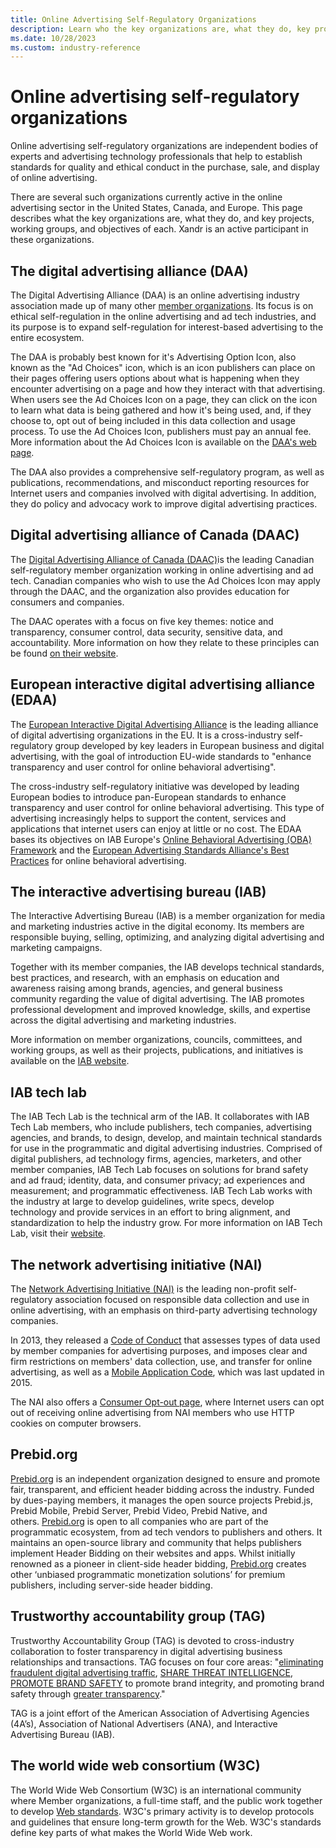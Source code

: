 ```yaml
---
title: Online Advertising Self-Regulatory Organizations
description: Learn who the key organizations are, what they do, key projects, working groups, and their objectives in this page. 
ms.date: 10/28/2023
ms.custom: industry-reference
---
```



# Online advertising self-regulatory organizations

Online advertising self-regulatory organizations are independent bodies
of experts and advertising technology professionals that help to
establish standards for quality and ethical conduct in the purchase,
sale, and display of online advertising.  
  
There are several such organizations currently active in the online
advertising sector in the United States, Canada, and Europe. This page
describes what the key organizations are, what they do, and key
projects, working groups, and objectives of each. Xandr is an active participant in these organizations.

## The digital advertising alliance (DAA)

The Digital Advertising Alliance (DAA) is an online advertising industry
association made up of many other
[member organizations](https://digitaladvertisingalliance.org). Its focus is on ethical
self-regulation in the online advertising and ad tech industries, and
its purpose is to expand self-regulation for interest-based advertising
to the entire ecosystem.

The DAA is probably best known for it's Advertising Option Icon, also
known as the "Ad Choices" icon, which is an icon publishers can place on
their pages offering users options about what is happening when they
encounter advertising on a page and how they interact with that
advertising. When users see the Ad Choices Icon on a page, they can
click on the icon to learn what data is being gathered and how it's
being used, and, if they choose to, opt out of being included in this
data collection and usage process. To use the Ad Choices Icon,
publishers must pay an annual fee. More information about the Ad Choices
Icon is available on the
[DAA's web page](https://youradchoices.com/). 

The DAA also provides a comprehensive self-regulatory program, as well
as publications, recommendations, and misconduct reporting resources for
Internet users and companies involved with digital advertising. In
addition, they do policy and advocacy work to improve digital
advertising practices.  

## Digital advertising alliance of Canada (DAAC)

The [Digital Advertising Alliance of Canada (DAAC)](https://youradchoices.ca/)is the leading Canadian self-regulatory member organization working in online advertising and ad tech. Canadian companies who wish to use the Ad Choices Icon may apply through the DAAC, and the organization also provides education for consumers and companies. 

The DAAC operates with a focus on five key themes: notice and
transparency, consumer control, data security, sensitive data, and
accountability. More information on how they relate to these principles
can be found
[on their website](https://youradchoices.ca/en/principles).

## European interactive digital advertising alliance (EDAA)

The [European Interactive Digital Advertising Alliance](https://edaa.eu/) is the leading alliance of digital advertising organizations in the EU. It is a
cross-industry self-regulatory group developed by key leaders in European business and digital advertising, with the goal of introduction EU-wide standards to "enhance transparency and user control for online behavioral advertising".

The cross-industry self-regulatory initiative was developed by leading
European bodies to introduce pan-European standards to enhance
transparency and user control for online behavioral advertising. This
type of advertising increasingly helps to support the content, services
and applications that internet users can enjoy at little or no cost. The
EDAA bases its objectives on IAB Europe's [Online Behavioral Advertising (OBA) Framework](https://www.iab.com/wp-content/uploads/2015/06/OBA_OneSheet_Final.pdf) and the [European Advertising Standards Alliance's Best Practices](https://www.easa-alliance.org/)
 for online behavioral advertising.

## The interactive advertising bureau (IAB)

The Interactive Advertising Bureau (IAB) is a member organization for
media and marketing industries active in the digital economy. Its
members are responsible buying, selling, optimizing, and analyzing
digital advertising and marketing campaigns.

Together with its member companies, the IAB develops technical
standards, best practices, and research, with an emphasis on education
and awareness raising among brands, agencies, and general business
community regarding the value of digital advertising. The IAB promotes
professional development and improved knowledge, skills, and expertise
across the digital advertising and marketing industries. 

More information on member organizations, councils, committees, and
working groups, as well as their projects, publications, and initiatives
is available on the
[IAB website](https://www.iab.com/).
  
<!--There are numerous global IABs (e.g. IAB Europe), and
**Xandr is a member of IABs in multiple
countries worldwide (e.g. IAB France)**. -->

## IAB tech lab

The IAB Tech Lab is the technical arm of the IAB. It collaborates with
IAB Tech Lab members, who include publishers, tech companies,
advertising agencies, and brands, to design, develop, and maintain
technical standards for use in the programmatic and digital advertising
industries. Comprised of digital publishers, ad technology firms,
agencies, marketers, and other member companies, IAB Tech Lab focuses on
solutions for brand safety and ad fraud; identity, data, and consumer
privacy; ad experiences and measurement; and programmatic effectiveness.
IAB Tech Lab works with the industry at large to develop guidelines,
write specs, develop technology and provide services in an effort to
bring alignment, and standardization to help the industry grow. For more
information on IAB Tech Lab, visit their
[website](https://iabtechlab.com/).

<!--**Xandr is a member of the Board of Directors,
and various working groups like IAB Programmatic Supply Chain, Privacy
& Research Commit Group,  Global Privacy Framework Initiative, Project
Research etc. of IAB Tech Lab.**-->

## The network advertising initiative (NAI)

The [Network Advertising Initiative (NAI)](https://thenai.org/) is the
leading non-profit self-regulatory association focused on responsible
data collection and use in online advertising, with an emphasis on
third-party advertising technology companies.

In 2013, they released
a [Code of Conduct](https://thenai.org/accountability/code-of-conduct/) that assesses types of
data used by member companies for advertising purposes, and imposes
clear and firm restrictions on members' data collection, use, and
transfer for online advertising, as well as a [Mobile Application Code](https://thenai.org/wp-content/uploads/2021/07/NAI_MobileCode15_NLT.pdf), which was last updated in 2015. 

The NAI also offers a
[Consumer Opt-out page](https://optout.networkadvertising.org/?c=1), where Internet users can opt
out of receiving online advertising from NAI members who use HTTP
cookies on computer browsers. 

<!--**Xandr is an NAI member and sits on NAI's Board
of Directors.**-->

## Prebid.org

[Prebid.org](https://prebid.org/)
is an independent organization designed to ensure and promote fair,
transparent, and efficient header bidding across the industry. Funded by
dues-paying members, it manages the open source projects Prebid.js,
Prebid Mobile, Prebid Server, Prebid Video, Prebid Native, and
others. [Prebid.org](https://prebid.org/)
is open to all companies who are part of the programmatic ecosystem,
from ad tech vendors to publishers and others. It maintains an
open-source library and community that helps publishers implement Header
Bidding on their websites and apps. Whilst initially renowned as a
pioneer in client-side header
bidding, [Prebid.org](https://prebid.org/) creates
other ‘unbiased programmatic monetization solutions’ for premium
publishers, including server-side header bidding.

<!--**Xandr is a member of the Board of Directors,
and chairs CTV Committee/CTV-OTT Task force and co-chairs Prebid Server
Committee. Additionally Xandr participates in**
[Prebid.org](https://prebid.org/)
**as**

- **vice chairman and member of Prebid Server Committee**
- **member of Video Task force and CTV/OTT Task force**
- **developers of PBS-Go, PBC-Go, GoGDPR, Client-side (Prebid.js,
  etc.)**
- **technical writers who also manages Prebid documentation website**
  [docs.prebid.org](https://docs.prebid.org/) -->

## Trustworthy accountability group (TAG)

Trustworthy Accountability Group (TAG) is devoted to cross-industry
collaboration to foster transparency in digital advertising business
relationships and transactions. TAG focuses on four core areas:
"[eliminating fraudulent digital advertising traffic](https://www.tagtoday.net/fraud),
[SHARE THREAT INTELLIGENCE](https://www.tagtoday.net/threat-sharing),
[PROMOTE BRAND SAFETY](https://www.tagtoday.net/brand-safety) to promote
brand integrity, and promoting brand safety through
[greater transparency](https://www.tagtoday.net/transparency/)."   
  
TAG is a joint effort of the American Association of Advertising
Agencies (4A’s), Association of National Advertisers (ANA), and
Interactive Advertising Bureau (IAB). 

<!-- **Xandr is a member of the Board of Directors,
the Leadership Council, and various working groups.
Xandr also co-chairs the anti-malware working
group.** -->

## The world wide web consortium (W3C)

The World Wide Web Consortium (W3C) is an international community
where Member organizations, a full-time staff, and the public work
together to
develop [Web standards](https://www.w3.org/standards/). W3C's primary activity is to develop protocols and
guidelines that ensure long-term growth for the Web. W3C's standards
define key parts of what makes the World Wide Web work.

<!--**Xandr is member of W3C Improving
[Web Advertising](https://www.w3.org/community/web-adv/) Business Group
and [Web Platform Incubator](https://www.w3.org/community/wicg/) Community Group.**-->
